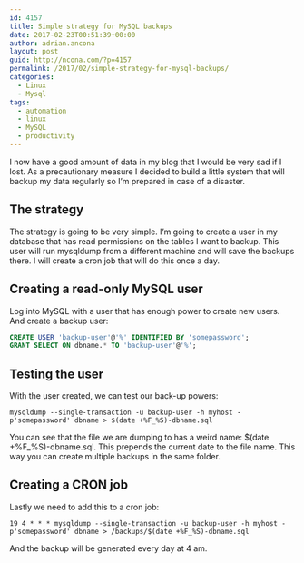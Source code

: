```yaml
---
id: 4157
title: Simple strategy for MySQL backups
date: 2017-02-23T00:51:39+00:00
author: adrian.ancona
layout: post
guid: http://ncona.com/?p=4157
permalink: /2017/02/simple-strategy-for-mysql-backups/
categories:
  - Linux
  - Mysql
tags:
  - automation
  - linux
  - MySQL
  - productivity
---
```

I now have a good amount of data in my blog that I would be very sad if I lost. As a precautionary measure I decided to build a little system that will backup my data regularly so I&#8217;m prepared in case of a disaster.

## The strategy

The strategy is going to be very simple. I&#8217;m going to create a user in my database that has read permissions on the tables I want to backup. This user will run mysqldump from a different machine and will save the backups there. I will create a cron job that will do this once a day.

<!--more-->

## Creating a read-only MySQL user

Log into MySQL with a user that has enough power to create new users. And create a backup user:

```sql
CREATE USER 'backup-user'@'%' IDENTIFIED BY 'somepassword';
GRANT SELECT ON dbname.* TO 'backup-user'@'%';
```

## Testing the user

With the user created, we can test our back-up powers:

```
mysqldump --single-transaction -u backup-user -h myhost -p'somepassword' dbname > $(date +%F_%S)-dbname.sql
```

You can see that the file we are dumping to has a weird name: $(date +%F_%S)-dbname.sql. This prepends the current date to the file name. This way you can create multiple backups in the same folder.

## Creating a CRON job

Lastly we need to add this to a cron job:

```
19 4 * * * mysqldump --single-transaction -u backup-user -h myhost -p'somepassword' dbname > /backups/$(date +%F_%S)-dbname.sql
```

And the backup will be generated every day at 4 am.
